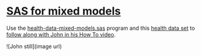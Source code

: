 # [SAS for mixed models](url)

Use the [health-data-mixed-models.sas](health-data-mixed-models.sas) program and this [health data set](https://github.com/sascommunities/sas-howto-tutorials/blob/master/mixedmodels/Heath%20data.xlsx) to [follow along with John in his How To video](url).

![John still](image url)


